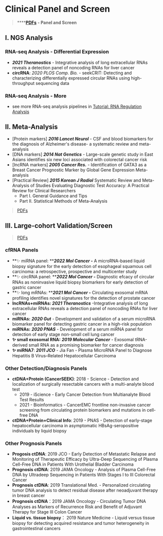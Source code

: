 # Clinical Panel and Screen

> ****[**PDFs**](https://cloud.tsinghua.edu.cn/d/f72ee6992a1e4ec78044/?p=/Biomarker%20Panel\&mode=list) **- Panel and Screen**

## I. NGS Analysis

### **RNA-seq Analysis - Differential Expression**

* _**2021 Theranostics**_ - Integrative analysis of long extracellular RNAs reveals a detection panel of noncoding RNAs for liver cancer
* **circRNA**: _2020 PLOS Comp. Bio._ - seekCRIT: Detecting and characterizing differentially expressed circular RNAs using high-throughput sequencing data

### **RNA-seq Analysis - More**

* see more RNA-seq analysis pipelines in [Tutorial: RNA Regulation Analysis](https://lulab2.gitbook.io/teaching/part-iii.-ngs-data-analyses/6.rna-regulation-analyses)

## **II. Meta-Analysis**

* \[Protein markers] _**2016 Lancet Neurol**_ - CSF and blood biomarkers for the diagnosis of Alzheimer's disease- a systematic review and meta-analysis
* \[DNA markers] _**2014 Nat Genetics**_ - Large-scale genetic study in East Asians identifies six new loci associated with colorectal cancer risk
* \[lncRNA markers] _**2005 Cancer Res.**_ - Identification of GATA3 as a Breast Cancer Prognostic Marker by Global Gene Expression Meta-analysis
* \[Practical Review] _**2015 Korean J Radiol**_ Systematic Review and Meta-Analysis of Studies Evaluating Diagnostic Test Accuracy: A Practical Review for Clinical Researchers
  * Part I. General Guidance and Tips
  * Part II. Statistical Methods of Meta-Analysis

> [PDFs](https://cloud.tsinghua.edu.cn/d/f72ee6992a1e4ec78044/?p=%2FBiomarker%20Panel%2FMeta-analysis\&mode=list)

## III. Large-cohort Validation/Screen

> [PDFs](https://cloud.tsinghua.edu.cn/d/f72ee6992a1e4ec78044/?p=%2FBiomarker%20Panel%2FLarge-cohort%20Validation\&mode=list)

### cfRNA Panels

* **✨ miRNA panel: **_**2022 Mol Cancer -**_ A microRNA-based liquid biopsy signature for the early detection of esophageal squamous cell carcinoma: a retrospective, prospective and multicenter study
* **✨ circRNA  panel: **_**2022 Mol Cancer -**_ Diagnostic efcacy of circular RNAs as noninvasive liquid biopsy biomarkers for early detection of gastric cancer
* **✨ long mRNAs: **_**2021 Mol Cancer -**_ Circulating exosomal mRNA profiling identifies novel signatures for the detection of prostate cancer
* **lncRNAs+miRNAs**_**: 2021 Theranostics**_ -Integrative analysis of long extracellular RNAs reveals a detection panel of noncoding RNAs for liver cancer
* **miRNAs:** _**2020 Gut**_ - Development and validation of a serum microRNA biomarker panel for detecting gastric cancer in a high-risk population
* **miRNAs:** _**2020 PNAS**_ - Development of a serum miRNA panel for detection of early stage non-small cell lung cancer
* **✨ small exosomal RNA:** _**2019 Molecular Cancer**_ - Exosomal tRNA-derived small RNA as a promising biomarker for cancer diagnosis
* **✨ miRNA7**: _**2011 JCO**_ - Jia Fan - Plasma MicroRNA Panel to Diagnose Hepatitis B Virus–Related Hepatocellular Carcinoma

### Other Detection/Diagnosis Panels

* **ctDNA+Protein (CancerSEEK)**: 2018 - Science - Detection and localization of surgically resectable cancers with a multi-analyte blood test
  * 2019 - iScience - Early Cancer Detection from Multianalyte Blood Test Results
  * 2021 - Bioinformatics - CancerEMC frontline non-invasive cancer screening from circulating protein biomarkers and mutations in cell-free DNA
* **ctDNA+Protein+Clinical Info**: 2019 - PNAS - Detection of early-stage hepatocellular carcinoma in asymptomatic HBsAg-seropositive individuals by liquid biopsy

### Other Prognosis Panels

* **Progosis ctDNA**: 2019 JCO - Early Detection of Metastatic Relapse and Monitoring of Therapeutic Efficacy by Ultra-Deep Sequencing of Plasma Cell-Free DNA in Patients With Urothelial Bladder Carcinoma
* **Prognosis ctDNA**: 2019 JAMA Oncology - Analysis of Plasma Cell-Free DNA by Ultradeep Sequencing in Patients With Stages I to III Colorectal Cancer
* **Prognosis ctDNA**: 2019 Translational Med. - Personalized circulating tumor DNA analysis to detect residual disease after neoadjuvant therapy in breast cancer
* **Prognosis ctDNA**：2019 JAMA Oncology - Circulating Tumor DNA Analyses as Markers of Recurrence Risk and Benefit of Adjuvant Therapy for Stage III Colon Cancer
* **Liquid vs. tissue biopsy**： 2019 Nature Medicine - Liquid versus tissue biopsy for detecting acquired resistance and tumor heterogeneity in gastrointestinal cancers
